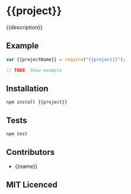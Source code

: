 # {{project}}

<!--
    [![build status][1]][2]
    [![Coverage Status][5]][6]
    [![Davis Dependency status][9]][10]
-->

<!-- [![NPM][13]][14] -->

<!-- [![browser support][11]][12] -->

{{description}}

## Example

```js
var {{projectName}} = require("{{project}}");

// TODO. Show example
```

## Installation

`npm install {{project}}`

## Tests

`npm test`

## Contributors

 - {{name}}

## MIT Licenced

  [1]: https://secure.travis-ci.org/{{name}}/{{project}}.png
  [2]: https://travis-ci.org/{{name}}/{{project}}
  [5]: https://coveralls.io/repos/{{name}}/{{project}}/badge.png
  [6]: https://coveralls.io/r/{{name}}/{{project}}
  [9]: https://david-dm.org/{{name}}/{{project}}.png
  [10]: https://david-dm.org/{{name}}/{{project}}
  [11]: https://ci.testling.com/{{name}}/{{project}}.png
  [12]: https://ci.testling.com/{{name}}/{{project}}
  [13]: https://nodei.co/npm/{{project}}.png?stars&downloads
  [14]: https://nodei.co/npm/{{project}}

